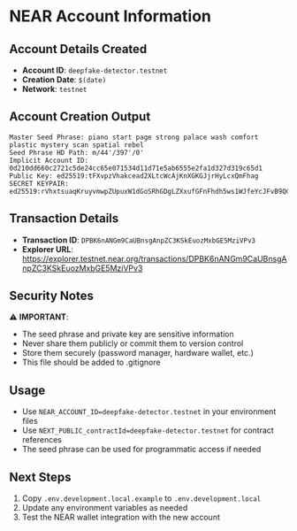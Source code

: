 # NEAR Account Information

## Account Details Created
- **Account ID**: `deepfake-detector.testnet`
- **Creation Date**: `$(date)`
- **Network**: `testnet`

## Account Creation Output
```
Master Seed Phrase: piano start page strong palace wash comfort plastic mystery scan spatial rebel
Seed Phrase HD Path: m/44'/397'/0'
Implicit Account ID: 0d210dd660c2721c5de24cc65e071534d11d71e5ab6555e2fa1d327d319c65d1
Public Key: ed25519:tFXvpzVhakcead2XLtcWcAjKnXGKGJjrHyLcxQmFhag
SECRET KEYPAIR: ed25519:rVhxtsuaqKruyvmwpZUpuxW1dGoSRhGDgLZXxufGFnFhdh5ws1WJfeYcJFvB9QCS2SDeZxg7YKeCG83iBwG4L5N
```

## Transaction Details
- **Transaction ID**: `DPBK6nANGm9CaUBnsgAnpZC3KSkEuozMxbGE5MziVPv3`
- **Explorer URL**: https://explorer.testnet.near.org/transactions/DPBK6nANGm9CaUBnsgAnpZC3KSkEuozMxbGE5MziVPv3

## Security Notes
⚠️ **IMPORTANT**: 
- The seed phrase and private key are sensitive information
- Never share them publicly or commit them to version control
- Store them securely (password manager, hardware wallet, etc.)
- This file should be added to .gitignore

## Usage
- Use `NEAR_ACCOUNT_ID=deepfake-detector.testnet` in your environment files
- Use `NEXT_PUBLIC_contractId=deepfake-detector.testnet` for contract references
- The seed phrase can be used for programmatic access if needed

## Next Steps
1. Copy `.env.development.local.example` to `.env.development.local`
2. Update any environment variables as needed
3. Test the NEAR wallet integration with the new account 
